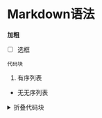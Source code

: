 # Markdown语法


**加粗**


- [ ] 选框


```
代码块
```


1. 有序列表
* 无无序列表


<details>
<summary>折叠代码块</summary>
<pre>
可以折叠
但是无法高亮
</pre>
</details>
